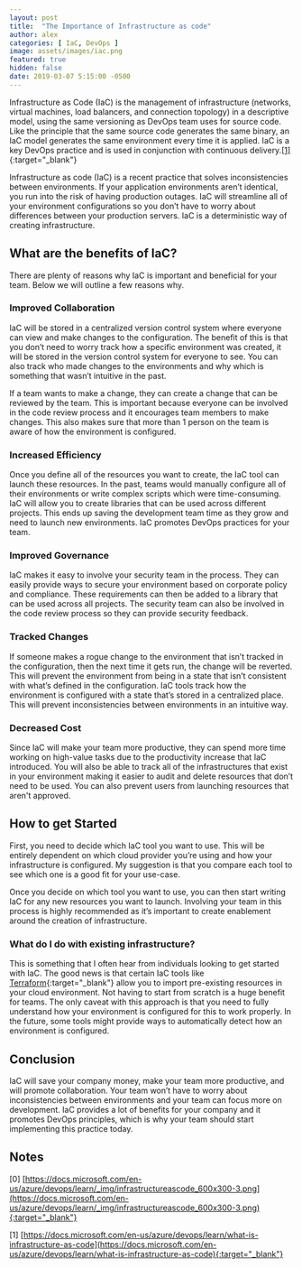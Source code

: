 ```yaml
---
layout: post
title:  "The Importance of Infrastructure as code"
author: alex
categories: [ IaC, DevOps ]
image: assets/images/iac.png
featured: true
hidden: false
date: 2019-03-07 5:15:00 -0500
---
```


Infrastructure as Code (IaC) is the management of infrastructure (networks, virtual machines, load balancers, and connection topology) in a descriptive model, using the same versioning as DevOps team uses for source code. Like the principle that the same source code generates the same binary, an IaC model generates the same environment every time it is applied. IaC is a key DevOps practice and is used in conjunction with continuous delivery.[[1]](https://docs.microsoft.com/en-us/azure/devops/learn/what-is-infrastructure-as-code){:target="_blank"}

Infrastructure as code (IaC) is a recent practice that solves inconsistencies between environments. If your application environments aren’t identical, you run into the risk of having production outages. IaC will streamline all of your environment configurations so you don’t have to worry about differences between your production servers. IaC is a deterministic way of creating infrastructure.

## What are the benefits of IaC?

There are plenty of reasons why IaC is important and beneficial for your team. Below we will outline a few reasons why.

### Improved Collaboration

IaC will be stored in a centralized version control system where everyone can view and make changes to the configuration. The benefit of this is that you don’t need to worry track how a specific environment was created, it will be stored in the version control system for everyone to see. You can also track who made changes to the environments and why which is something that wasn’t intuitive in the past.

If a team wants to make a change, they can create a change that can be reviewed by the team. This is important because everyone can be involved in the code review process and it encourages team members to make changes. This also makes sure that more than 1 person on the team is aware of how the environment is configured.

### Increased Efficiency

Once you define all of the resources you want to create, the IaC tool can launch these resources. In the past, teams would manually configure all of their environments or write complex scripts which were time-consuming. IaC will allow you to create libraries that can be used across different projects. This ends up saving the development team time as they grow and need to launch new environments. IaC promotes DevOps practices for your team.

### Improved Governance

IaC makes it easy to involve your security team in the process. They can easily provide ways to secure your environment based on corporate policy and compliance. These requirements can then be added to a library that can be used across all projects. The security team can also be involved in the code review process so they can provide security feedback.

### Tracked Changes

If someone makes a rogue change to the environment that isn’t tracked in the configuration, then the next time it gets run, the change will be reverted. This will prevent the environment from being in a state that isn’t consistent with what’s defined in the configuration. IaC tools track how the environment is configured with a state that’s stored in a centralized place. This will prevent inconsistencies between environments in an intuitive way.

### Decreased Cost

Since IaC will make your team more productive, they can spend more time working on high-value tasks due to the productivity increase that IaC introduced. You will also be able to track all of the infrastructures that exist in your environment making it easier to audit and delete resources that don’t need to be used. You can also prevent users from launching resources that aren't approved.

## How to get Started

First, you need to decide which IaC tool you want to use. This will be entirely dependent on which cloud provider you’re using and how your infrastructure is configured. My suggestion is that you compare each tool to see which one is a good fit for your use-case.

Once you decide on which tool you want to use, you can then start writing IaC for any new resources you want to launch. Involving your team in this process is highly recommended as it’s important to create enablement around the creation of infrastructure.  

### What do I do with existing infrastructure?

This is something that I often hear from individuals looking to get started with IaC. The good news is that certain IaC tools like [Terraform](https://www.terraform.io/){:target="_blank"} allow you to import pre-existing resources in your cloud environment. Not having to start from scratch is a huge benefit for teams. The only caveat with this approach is that you need to fully understand how your environment is configured for this to work properly. In the future, some tools might provide ways to automatically detect how an environment is configured.

## Conclusion

IaC will save your company money, make your team more productive, and will promote collaboration. Your team won’t have to worry about inconsistencies between environments and your team can focus more on development. IaC provides a lot of benefits for your company and it promotes DevOps principles, which is why your team should start implementing this practice today.

## Notes

[0] [https://docs.microsoft.com/en-us/azure/devops/learn/_img/infrastructureascode_600x300-3.png](https://docs.microsoft.com/en-us/azure/devops/learn/_img/infrastructureascode_600x300-3.png){:target="_blank"}

[1] [https://docs.microsoft.com/en-us/azure/devops/learn/what-is-infrastructure-as-code](https://docs.microsoft.com/en-us/azure/devops/learn/what-is-infrastructure-as-code){:target="_blank"}
